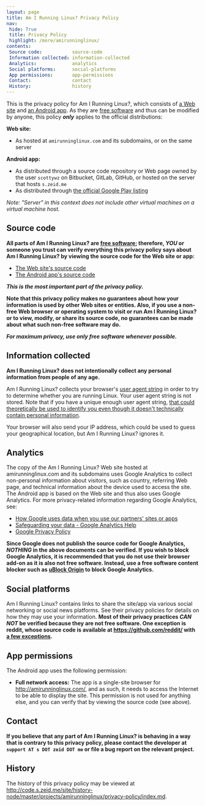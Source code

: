 ```yaml
---
layout: page
title: Am I Running Linux? Privacy Policy
nav:
 hide: True
 title: Privacy Policy
 highlight: /more/amirunninglinux/
contents:
 Source code:           source-code
 Information collected: information-collected
 Analytics:             analytics
 Social platforms:      social-platforms
 App permissions:       app-permissions
 Contact:               contact
 History:               history
---
```


[amirunninglinux.com]: http://amirunninglinux.com/
[amirunninglinux.apk]: http://code.s.zeid.me/amirunninglinux.apk

This is the privacy policy for Am I Running Linux?, which consists of
[a Web site][amirunninglinux.com] and [an Android app][amirunninglinux.apk].
As they are [free software][free-sw] and thus can be modified by anyone, this
policy ***only*** applies to the official distributions:

**Web site:**

* As hosted at `amirunninglinux.com` and its subdomains, or on the same server

**Android app:**

* As distributed through a source code repository or Web page owned by the user
  `scottywz` on Bitbucket, GitLab, GitHub, or hosted on the server that hosts
  `s.zeid.me`
* As distributed through [the official Google Play listing][google-play]

*Note:  "Server" in this context does not include other virtual machines on a
virtual machine host.*

[free-sw]: https://gnu.org/philosophy/free-sw.html
[google-play]: https://play.google.com/store/apps/details?id=com.amirunninglinux


Source code
-----------

**All parts of Am I Running Linux? are [free software][free-sw]; therefore,
*YOU* or someone you trust can verify everything this privacy policy says about
Am I Running Linux? by viewing the source code for the Web site or app:**

 * [The Web site's source code](http://code.s.zeid.me/amirunninglinux.com)
 * [The Android app's source code](http://code.s.zeid.me/amirunninglinux.apk)

***This is the most important part of the privacy policy.***

**Note that this privacy policy makes no guarantees about how your information
is used by other Web sites or entities.  Also, if you use a non-free Web browser
or operating system to visit or run Am I Running Linux? or to view, modify, or
share its source code, no guarantees can be made about what such non-free
software may do.**

***For maximum privacy, use only free software whenever possible.***

[free-sw]: https://gnu.org/philosophy/free-sw.html


Information collected
---------------------

**Am I Running Linux? does not intentionally collect any personal information
from people of any age.**

Am I Running Linux? collects your browser's [user agent string][user-agent] in
order to try to determine whether you are running Linux.  Your user agent string
is not stored.  Note that if you have a unique enough user agent string, [that
could theoretically be used to identify you even though it doesn't technically
contain personal information](https://panopticlick.eff.org/).

Your browser will also send your IP address, which could be used to guess your
geographical location, but Am I Running Linux? ignores it.

[user-agent]: https://en.wikipedia.org/wiki/User_agent


Analytics
---------

The copy of the Am I Running Linux? Web site hosted at amirunninglinux.com
and its subdomains uses Google Analytics to collect non-personal information
about visitors, such as country, referring Web page, and technical information
about the device used to access the site.  The Android app is based on
the Web site and thus also uses Google Analytics.  For more privacy-related
information regarding Google Analytics, see:

* [How Google uses data when you use our partners' sites or apps](https://www.google.com/policies/privacy/partners/)
* [Safeguarding your data - Google Analytics Help](https://support.google.com/analytics/answer/6004245)
* [Google Privacy Policy](https://www.google.com/policies/privacy/)

**Since Google does not publish the source code for Google Analytics,
*NOTHING* in the above documents can be verified.  If you wish to block
Google Analytics, it is recommended that you do not use their browser add-on
as it is also not free software.  Instead, use a free software content blocker
such as [uBlock Origin](https://github.com/gorhill/uBlock#installation) to
block Google Analytics.**


Social platforms
----------------

Am I Running Linux? contains links to share the site/app via various social
networking or social news platforms.  See their privacy policies for details
on how they may use your information.  **Most of their privacy practices *CAN
NOT* be verified because they are not free software.  One exception is reddit,
whose source code is available at <https://github.com/reddit/> with [a few
exceptions](https://github.com/reddit/reddit/wiki/FAQ#is-this-all-of-the-code).**


App permissions
---------------

The Android app uses the following permission:

* **Full network access:** The app is a single-site browser for
  <http://amirunninglinux.com/>, and as such, it needs to access the Internet
  to be able to display the site. This permission is not used for anything
  else, and you can verify that by viewing the source code (see above).


Contact
-------

**If you believe that any part of Am I Running Linux? is behaving in a way
that is contrary to this privacy policy, please contact the developer at
`support AT s DOT zeid DOT me` or file a bug report on the relevant project.**


History
-------

The history of this privacy policy may be viewed at
<http://code.s.zeid.me/site/history-node/master/projects/amirunninglinux/privacy-policy/index.md>.
